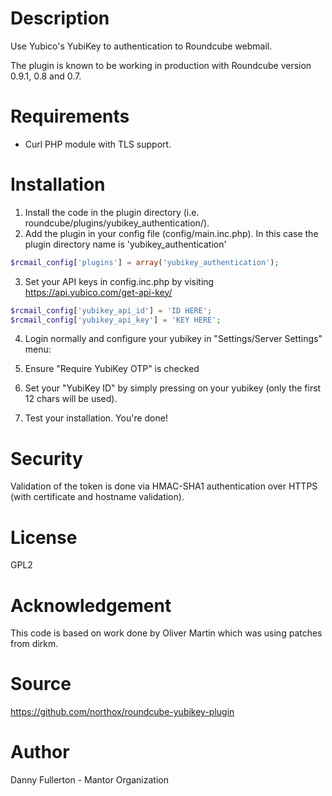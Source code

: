 # Description
Use Yubico's YubiKey to authentication to Roundcube webmail.

The plugin is known to be working in production with Roundcube version 0.9.1, 0.8 and 0.7.

# Requirements
- Curl PHP module with TLS support.

# Installation
1. Install the code in the plugin directory (i.e. roundcube/plugins/yubikey_authentication/).
2. Add the plugin in your config file (config/main.inc.php). In this case the plugin directory name is 'yubikey_authentication'

```php
$rcmail_config['plugins'] = array('yubikey_authentication');
```

3. Set your API keys in config.inc.php by visiting https://api.yubico.com/get-api-key/

```php
$rcmail_config['yubikey_api_id'] = 'ID HERE'; 
$rcmail_config['yubikey_api_key'] = 'KEY HERE';
```

4. Login normally and configure your yubikey in "Settings/Server Settings" menu:
  1. Ensure "Require YubiKey OTP" is checked
  2. Set your "YubiKey ID" by simply pressing on your yubikey (only the first 12 chars will be used).

5. Test your installation. You're done!

# Security
Validation of the token is done via HMAC-SHA1 authentication over HTTPS (with certificate and hostname validation).

# License
GPL2

# Acknowledgement
This code is based on work done by Oliver Martin which was using patches from dirkm.

# Source
https://github.com/northox/roundcube-yubikey-plugin

# Author
Danny Fullerton - Mantor Organization
